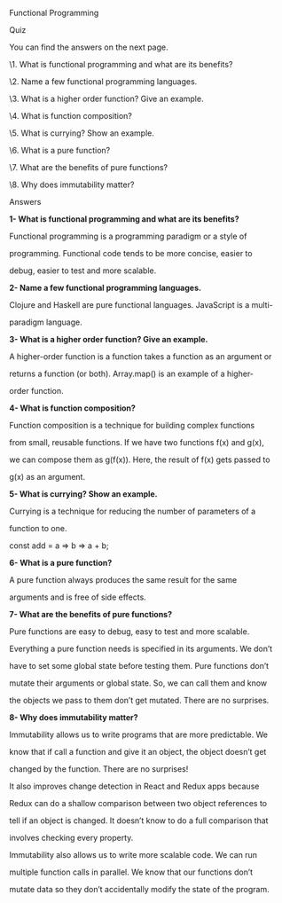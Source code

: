 ﻿

Functional Programming

Quiz

You can find the answers on the next page.

\1. What is functional programming and what are its benefits?

\2. Name a few functional programming languages.

\3. What is a higher order function? Give an example.

\4. What is function composition?

\5. What is currying? Show an example.

\6. What is a pure function?

\7. What are the benefits of pure functions?

\8. Why does immutability matter?





Answers

**1- What is functional programming and what are its benefits?**

Functional programming is a programming paradigm or a style of

programming. Functional code tends to be more concise, easier to

debug, easier to test and more scalable.

**2- Name a few functional programming languages.**

Clojure and Haskell are pure functional languages. JavaScript is a multi-

paradigm language.

**3- What is a higher order function? Give an example.**

A higher-order function is a function takes a function as an argument or

returns a function (or both). Array.map() is an example of a higher-

order function.

**4- What is function composition?**

Function composition is a technique for building complex functions

from small, reusable functions. If we have two functions f(x) and g(x),

we can compose them as g(f(x)). Here, the result of f(x) gets passed to

g(x) as an argument.

**5- What is currying? Show an example.**

Currying is a technique for reducing the number of parameters of a

function to one.

const add = a => b => a + b;





**6- What is a pure function?**

A pure function always produces the same result for the same

arguments and is free of side effects.

**7- What are the benefits of pure functions?**

Pure functions are easy to debug, easy to test and more scalable.

Everything a pure function needs is specified in its arguments. We don’t

have to set some global state before testing them. Pure functions don’t

mutate their arguments or global state. So, we can call them and know

the objects we pass to them don’t get mutated. There are no surprises.

**8- Why does immutability matter?**

Immutability allows us to write programs that are more predictable. We

know that if call a function and give it an object, the object doesn’t get

changed by the function. There are no surprises!

It also improves change detection in React and Redux apps because

Redux can do a shallow comparison between two object references to

tell if an object is changed. It doesn’t know to do a full comparison that

involves checking every property.

Immutability also allows us to write more scalable code. We can run

multiple function calls in parallel. We know that our functions don’t

mutate data so they don’t accidentally modify the state of the program.

